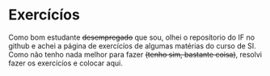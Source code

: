 # Exercícíos

Como bom estudante <del>desempregado</del> que sou, olhei o reposítorio do IF no github e achei a página de exercícíos de algumas matérias do curso de SI. Como não tenho nada melhor para fazer <del>(tenho sim, bastante coisa)</del>, resolvi fazer os exercícíos e colocar aqui.

<!-- off: vi que os repositórios do if foram alterados do html padrao pra um framework astro, e isso nao faz muito sentise -->